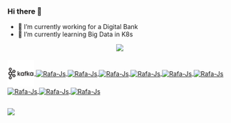 ### Hi there 👋

- 🔭 I’m currently working for a Digital Bank 
- 🌱 I’m currently learning Big Data in K8s

<div align="center">
  <a href="https://github.com/mromarcel">
  <img height="180em" src="https://github-readme-stats.vercel.app/api?username=mromarcel&show_icons=true&theme=dark&include_all_commits=true&count_private=true"/>
</div>

<div style="display: inline_block"><br>
  
  <!-- Ingestion -->
  <img align="center" alt="Rafa-Js" height="60" width="60" src="https://raw.githubusercontent.com/devicons/devicon/master/icons/apachekafka/apachekafka-original-wordmark.svg"/>
  
  <!-- Processing -->
  <img align="center" alt="Rafa-Js" height="60" width="60" src="https://upload.wikimedia.org/wikipedia/commons/f/f3/Apache_Spark_logo.svg" />

  <!-- Programing Language -->
  <img align="center" alt="Rafa-Js" height="60" width="60" src="https://cdn.jsdelivr.net/gh/devicons/devicon/icons/python/python-original-wordmark.svg" />
  
  <!-- Databases -->
  <img align="center" alt="Rafa-Js" height="60" width="60" src="https://cdn.jsdelivr.net/gh/devicons/devicon/icons/microsoftsqlserver/microsoftsqlserver-plain-wordmark.svg" />
  <img align="center" alt="Rafa-Js" height="60" width="60" src="https://cdn.jsdelivr.net/gh/devicons/devicon/icons/oracle/oracle-original.svg" />
  <img align="center" alt="Rafa-Js" height="60" width="60" src="https://cdn.jsdelivr.net/gh/devicons/devicon/icons/mysql/mysql-original-wordmark.svg" />
  <img align="center" alt="Rafa-Js" height="60" width="60" src="https://cdn.jsdelivr.net/gh/devicons/devicon/icons/postgresql/postgresql-original-wordmark.svg" />
  
  <!-- IaC -->
  <img align="center" alt="Rafa-Js" height="60" width="60" src="https://cdn.jsdelivr.net/gh/devicons/devicon/icons/terraform/terraform-original-wordmark.svg" />
  
  <!-- Operating System -->
  <img align="center" alt="Rafa-Js" height="30" width="30" src="https://cdn.jsdelivr.net/gh/devicons/devicon/icons/linux/linux-original.svg" />
  
  <!-- CICD -->
  <img align="center" alt="Rafa-Js" height="60" width="60" src="https://cdn.jsdelivr.net/gh/devicons/devicon/icons/argocd/argocd-original-wordmark.svg" />
 
</div>

##
 
<div>
  
  <a href="https://www.linkedin.com/in/marcel-o-111208ab/" target="_blank"><img src="https://img.shields.io/badge/-LinkedIn-%230077B5?style=for-the-badge&logo=linkedin&logoColor=white" target="_blank"></a> 
  
</div>



